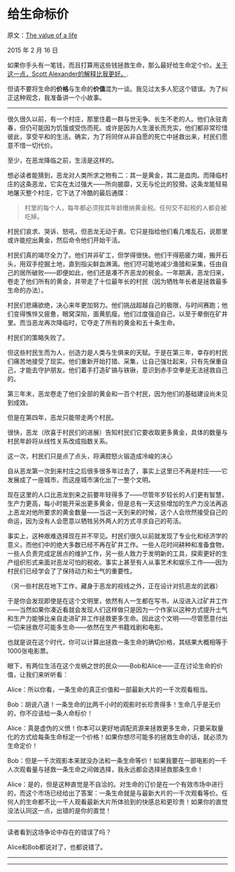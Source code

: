 # 给生命标价

原文：[The value of a life](https://mindingourway.com/the-value-of-a-life/)

2015 年 2 月 16 日

如果你手头有一笔钱，而且打算用这些钱拯救生命，那么最好给生命定个价。[关于这一点，Scott Alexander的解释比我更好。](http://squid314.livejournal.com/260949.html).

但请不要将生命的**价格**与生命的**价值**混为一谈。我见过太多人犯这个错误。为了纠正这种观念，我准备讲一个小故事。

------

很久很久以前，有一个村庄，那里住着一群与世无争、长生不老的人。他们永驻青春，但仍可能因为饥饿或受伤而死。或许是因为人生漫长而充实，他们都非常珍惜彼此，享受平和的生活。确实，为了将同伴从非自愿的死亡中拯救出来，村民们愿意不惜一切代价。

至少，在恶龙降临之前，生活是这样的。

想必读者能猜到，恶龙对人类所求之物有二：其一是黄金，其二是血肉。而降临村庄的这条恶龙，它实在太过强大——所向披靡，又无与伦比的狡猾。这条龙能轻易地屠灭整个村庄，它下达了冷酷的最后通牒：

> 村里的每个人，每年都必须按其年龄缴纳黄金税。任何交不起税的人都会被吃掉。

村民们哀求、哭诉、怒吼，但恶龙无动于衷。它只是指给他们看几堆乱石，说那里或许能挖出黄金，然后命令他们开始干活。

村民们真的竭尽全力了。他们并非矿工，但学得很快。他们干得筋疲力竭，搬开石头，用双手挖掘土地，直到指尖鲜血淋漓。他们尽可能地减少渔猎和采集，任由自己的居所破败——即便如此，他们还是凑不齐恶龙的税金。一年期满，恶龙归来，卷走了他们所有的黄金，并带走了十位最年长的村民（因为牺牲年长者是拯救最多生命的办法）。

村民们悲痛欲绝，决心来年更加努力。他们挑战超越自己的极限，与时间赛跑；他们变得憔悴又疲惫，眼窝深陷，面黄肌瘦。他们过度强迫自己，以至于晕倒在矿井里。而当恶龙再次降临时，它夺走了所有的黄金和五十条生命。

村民们的策略失败了。

但这些村民生而为人，创造力是人类与生俱来的天赋。于是在第三年，幸存的村民们痛苦地接受了现实。他们重新开始打猎、采集，让自己强壮起来，只有先保重自己，才能去守护朋友。他们着手打造矿镐与铁锹，意识到赤手空拳是无法拯救自己的。

第三年末，恶龙卷走了他们全部的黄金和一百个村民，因为他们的基础建设尚未见到成效。

但是在第四年，恶龙只能带走两个村民。

很快，恶龙（欣喜于村民们的进展）告知村民们它要收取更多黄金，具体的数量与村民年龄将从线性关系改成指数关系。

这一次，村民们只是点了点头，将满腔怒火锻造成冷峻的决心

自从恶龙第一次到来村庄之后很多很多年过去了，事实上这里已不再是村庄——它发展成了一座城市，而这座城市演化出了一整个文明。

现在这里的人口比恶龙到来之前要年轻得多了——尽管年岁较长的人们更有智慧，生产力更高，每小时能开采出更多黄金，但是总有一天这些增加的生产力没法再追上恶龙对他所要求的黄金数量——当这一天到来的时候，这个人会欣然接受自己的命运，因为没有人会愿意以牺牲另外两人的方式寻求自己的苟活。

事实上，这种艰难选择现在并不罕见。村民们很久以前就发现了专业化和经济学的意义，而他们中的绝大多数已经不再在矿井工作。一些人花时间耕种和准备食物，一些人负责完成定居点的维护工作，另一些人致力于发明新的工具，探索更好的生产组织形式来面对恶龙可怕的税收。事实上甚至有人从事艺术和娱乐工作——因为村民们已经学会了了保持动力和士气的重要性。

（另一些村民在地下工作，藏身于恶龙的视线之外，正在设计对抗恶龙的武器）

于是你会发现即使是在这个文明里，依然有人一生都在写书，从没进入过矿井工作——当然如果你凑近看就会发现人们这样做只是因为一个作家以这种方式提升士气和生产力能够比亲自走进矿井工作拯救更多生命。因此这个文明——尽管愿意付出一切来拯救尽可能多生命——依然在生产书籍戏剧和电影。

也就是说在这个时代，你可以计算出拯救一条生命的确切价格，其结果大概相等于1000张电影票。

眼下，有两位生活在这个龙祸之世的民众——Bob和Alice——正在讨论生命的价值，让我们来听听看：

Alice：所以你看，一条生命的真正价值和一部最新大片的一千次观看相当。

Bob：胡说八道！一条生命的比两千小时的观影时长珍贵得多！生命几乎是无价的，你不应该给一条人命标价！

Alice：真是虚伪的义愤！你本可以更好地调配资源来拯救更多生命，只要采取量化的方式给每条生命标定一个价格！如果你想尽可能多的拯救生命的话，就必须为生命定价！

Bob：但是一千次观影本来就没办法和一条生命等价！如果我要在一部电影的一千人次观看量与拯救一条生命之间做选择，我永远都会选择拯救那条生命！

Alice：是的，但是这种直觉是不自洽的。对生命的订价是在一个有效市场中进行的，而这个市场已经给出了答案：一条生命就是与最新大片的一千次观看等价。任何人的生命都不比一千人观看最新大片所体验到的快感总和更珍贵！如果你的直觉没法认同这一点，出错的是你的直觉！

------

读者看到这场争论中存在的错误了吗？

Alice和Bob都说对了，也都说错了。

------

------